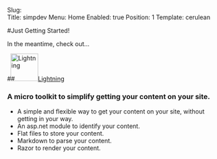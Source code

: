 Slug:  
Title:  simpdev
Menu:  Home
Enabled:  true
Position:  1
Template:  cerulean

#Just Getting Started!

In the meantime, check out...

##[<img src="/media/lightning-144.png" height="64" style="margin: 0 0 0 -10px" alt="Lightning" title="Lightning" />Lightning](http://lightning.simpdev.net/ "Lightning")
### A micro toolkit to simplify getting your content on your site.

* A simple and flexible way to get your content on your site, without getting in your way.
* An asp.net module to identify your content.
* Flat files to store your content.
* Markdown to parse your content.
* Razor to render your content.
